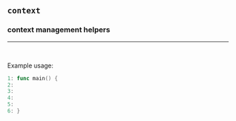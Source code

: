 ## `context`
### context management helpers
---
<br>

Example usage:
```go
1: func main() {
2: 	 
3:	 
4:
5:	 
6: }
```
